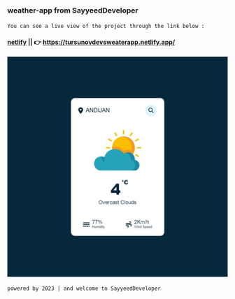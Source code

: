 ### weather-app from SayyeedDeveloper
`You can see a live view of the project through the link below :`
#### [netlify](https://tursunovdevsweaterapp.netlify.app/) || 👉 https://tursunovdevsweaterapp.netlify.app/
![reminderApp](preview-img/img.jpg)

`powered by 2023 | and welcome to SayyeedDeveloper`
